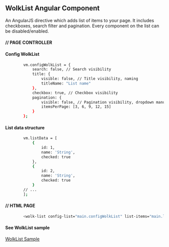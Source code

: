 ## WolkList Angular Component

An AngularJS directive which adds list of items to your page. It includes checkboxes, search filter and pagination. Every component on the list can be disabled/enabled.

#### // PAGE CONTROLLER
#### Config WolkList

```sh
        vm.configWolkList = {
            search: false, // Search visibility
            title: {
                visible: false, // Title visibility, naming
                titleName: "List name"
            },
            checkbox: true, // Checkbox visibility
            pagination: {
                visible: false, // Pagination visibility, dropdown manu values
                itemsPerPage: [3, 6, 9, 12, 15]
            }
        };
```
#### List data structure

```sh
        vm.listData = [
            {
                id: 1,
                name: 'String',
                checked: true
            },
            {
                id: 2,
                name: 'String',
                checked: true
            }
        // ...
        ];
```
#### // HTML PAGE

```sh
        <wolk-list config-list="main.configWolkList" list-items="main.listData"></wolk-list>
```

#### See WolkList sample

[WolkList Sample](https://jsfiddle.net/nmilikic/stbtsjvn/)